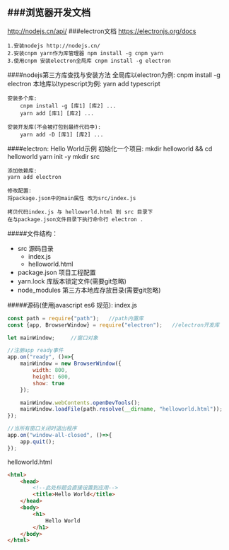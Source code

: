 ###浏览器开发文档
--------

http://nodejs.cn/api/
###electron文档
https://electronjs.org/docs

    1.安装nodejs http://nodejs.cn/
    2.安装cnpm yarn作为库管理器 npm install -g cnpm yarn
    3.使用cnpm 安装electron全局库 cnpm install -g electron

####nodejs第三方库查找与安装方法
    全局库以electron为例:   cnpm install -g electron
    本地库以typescript为例: yarn add typescript
    
    安装多个库: 
        cnpm install -g [库1] [库2] ...
        yarn add [库1] [库2] ...
    
    安装开发库(不会被打包到最终代码中):
        yarn add -D [库1] [库2] ...
    
####electron: Hello World示例
    初始化一个项目:
    mkdir helloworld && cd helloworld
    yarn init -y
    mkdir src

    添加依赖库:
    yarn add electron

    修改配置:
    将package.json中的main属性 改为src/index.js
    
    拷贝代码index.js 与 helloworld.html 到 src 目录下
    在与package.json文件目录下执行命令行 electron .

#####文件结构：
- src 源码目录
    - index.js
    - helloworld.html
- package.json 项目工程配置
- yarn.lock 库版本锁定文件(需要git忽略)
- node_modules 第三方本地库存放目录(需要git忽略)

#####源码(使用javascript es6 规范):
index.js
```javascript
const path = require("path");   //path内置库
const {app, BrowserWindow} = require("electron");   //electron开发库

let mainWindow;     //窗口对象

//注册app ready事件
app.on("ready", ()=>{
    mainWindow = new BrowserWindow({
        width: 800,
        height: 600,
        show: true
    });

    mainWindow.webContents.openDevTools();
    mainWindow.loadFile(path.resolve(__dirname, "helloworld.html"));
});

//当所有窗口关闭时退出程序
app.on("window-all-closed", ()=>{
    app.quit();
});
```

helloworld.html
```html
<html>
    <head>
        <!--此处标题会直接设置到应用-->
        <title>Hello World</title>
    </head>
    <body>
        <h1>
            Hello World
        </h1>
    </body>
</html>
```